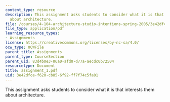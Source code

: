 ```yaml
---
content_type: resource
description: This assignment asks students to consider what it is that interests them
  about architecture.
file: /courses/4-104-architecture-studio-intentions-spring-2005/3e42dfcef620cb856f92ff7f74c5fa01_assignment_1.pdf
file_type: application/pdf
learning_resource_types:
- Assignments
license: https://creativecommons.org/licenses/by-nc-sa/4.0/
ocw_type: OCWFile
parent_title: Assignments
parent_type: CourseSection
parent_uid: 83d4b0e3-06a0-afd0-d77a-aecdc0b72504
resourcetype: Document
title: assignment_1.pdf
uid: 3e42dfce-f620-cb85-6f92-ff7f74c5fa01
---
```

This assignment asks students to consider what it is that interests them about architecture.